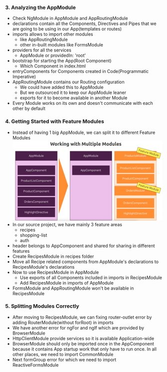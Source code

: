 ### 3. Analyzing the AppModule

* Check NgModule in AppModule and AppRoutingModule
* declarations contain all the Components, Directives and Pipes that we are going to be using in our App(templates or routes)
* imports allows to import other modules
  * like AppRoutingModule
  * other in-built modules like FormsModule
* providers for all the services
  * AppModule or providedIn: 'root'
* bootstrap for starting the App(Root Component)
  * Which Component in index.html
* entryComponents for Components created in Code(Programmatic Imperative)
* AppRoutingModule contains our Routing configuration
  * We could have added this to AppModule
  * But we outsourced it to keep our AppModule leaner
  * exports for it to become available in another Module
* Every Module works on its own and doesn't communicate with each other by default

### 4. Getting Started with Feature Modules

* Instead of having 1 big AppModule, we can split it to different Feature Modules
![Multiple Modules](../img/mul_modules.png)
* In our source project, we have mainly 3 feature areas
  * recipes
  * shopping-list
  * auth
* header belongs to AppComponent and shared for sharing in different features
* Create RecipesModule in recipes folder
* Move all Recipe related components from AppModule's declarations to RecipesModule's declarations
* Now to use RecipesModule in AppModule
  * Use exports of all Components included in imports in RecipesModule
  * Add RecipesModule in imports of AppModule
* FormsModule and AppRoutingModule won't be available in RecipesModule

### 5. Splitting Modules Correctly

* After moving to RecipesModule, we can fixing router-outlet error by adding RouterModule(without forRoot) in imports
* We have another error for ngFor and ngIf which are provided by BrowserModule
* HttpClientModule provide services so it is available Application-wide
* BrowserModule should only be imported once in the AppComponent because it contains App startup work that only have to run once. In all other places, we need to import CommonModule
* Next formGroup error for which we need to import ReactiveFormsModule